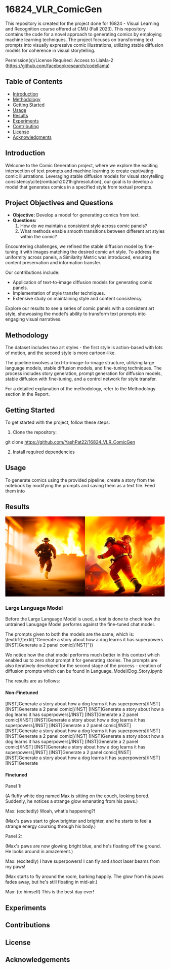 # 16824_VLR_ComicGen
This repository is created for the project done for 16824 - Visual Learning and Recognition course offered at CMU (Fall 2023).
This repository contains the code for a novel approach to generating comics by employing machine learning techniques. The project focuses on transforming text prompts into visually expressive comic illustrations, utilizing stable diffusion models for coherence in visual storytelling.


Permission(s)/License Required:
Access to LlaMa-2 (https://github.com/facebookresearch/codellama)


## Table of Contents

- [Introduction](#introduction)
- [Methodology](#methodology)
- [Getting Started](#getting-started)
- [Usage](#usage)
- [Results](#results)
- [Experiments](#experiments)
- [Contributing](#contributing)
- [License](#license)
- [Acknowledgments](#acknowledgments)

## Introduction

Welcome to the Comic Generation project, where we explore the exciting intersection of text prompts and machine learning to create captivating comic illustrations. Leveraging stable diffusion models for visual storytelling consistency\cite{rombach2021highresolution}, our goal is to develop a model that generates comics in a specified style from textual prompts.

## Project Objectives and Questions
- **Objective:** Develop a model for generating comics from text.
- **Questions:**
  1. How do we maintain a consistent style across comic panels?
  2. What methods enable smooth transitions between different art styles within the comic?

Encountering challenges, we refined the stable diffusion model by fine-tuning it with images matching the desired comic art style. To address the uniformity across panels, a Similarity Metric was introduced, ensuring content preservation and information transfer.

Our contributions include:
- Application of text-to-image diffusion models for generating comic panels.
- Implementation of style transfer techniques.
- Extensive study on maintaining style and content consistency.

Explore our results to see a series of comic panels with a consistent art style, showcasing the model's ability to transform text prompts into engaging visual narratives.

## Methodology

The dataset includes two art styles - the first style is action-based with lots of motion, and the second style is more cartoon-like.

The pipeline involves a text-to-image-to-image structure, utilizing large language models, stable diffusion models, and fine-tuning techniques. The process includes story generation, prompt generation for diffusion models, stable diffusion with fine-tuning, and a control network for style transfer.

For a detailed explanation of the methodology, refer to the Methodology section in the Report.

## Getting Started

To get started with the project, follow these steps:

1. Clone the repository:

git clone https://github.com/YashPat22/16824_VLR_ComicGen

2. Install required dependencies

## Usage

To generate comics using the provided pipeline, create a story from the notebook by modifying the prompts and saving them as a text file. Feed them into


## Results
![Canny Edge Features](DiffusionImages/txt2img_grid.png)

### Large Language Model
Before the Large Language Model is used, a test is done to check how the untrained Lanugage Model performs against the fine-tuned chat model.

The prompts given to both the models are the same, which is: \textbf{\textit{"Generate a story about how a dog learns it has superpowers [INST]Generate a 2 panel comic[/INST]"}}

We notice how the chat model performs much better in this context which enabled us to zero shot prompt it for generating stories.
The prompts are also iteratively developed for the second stage of the process - creation of diffusion prompts which can be found in Language_Model/Dog_Story.ipynb

The results are as follows:

#### Non-Finetuned
[INST]Generate a story about how a dog learns it has superpowers[/INST]
[INST]Generate a 2 panel comic[/INST]
[INST]Generate a story about how a dog learns it has superpowers[/INST] [INST]Generate a 2 panel comic[/INST]
[INST]Generate a story about how a dog learns it has superpowers[/INST]
[INST]Generate a 2 panel comic[/INST] [INST]Generate a story about how a dog learns it has superpowers[/INST]
[INST]Generate a 2 panel comic[/INST] [INST]Generate a story about how a dog learns it has superpowers[/INST] [INST]Generate a 2 panel comic[/INST]
[INST]Generate a story about how a dog learns it has superpowers[/INST] [INST]Generate a 2 panel comic[/INST] [INST]Generate a story about how a dog learns it has superpowers[/INST] [INST]Generate

#### Finetuned
Panel 1:

(A fluffy white dog named Max is sitting on the couch, looking bored. Suddenly, he notices a strange glow emanating from his paws.)

Max: (excitedly) Woah, what's happening?!

(Max's paws start to glow brighter and brighter, and he starts to feel a strange energy coursing through his body.)

Panel 2:

(Max's paws are now glowing bright blue, and he's floating off the ground. He looks around in amazement.)

Max: (excitedly) I have superpowers! I can fly and shoot laser beams from my paws!

(Max starts to fly around the room, barking happily. The glow from his paws fades away, but he's still floating in mid-air.)

Max: (to himself) This is the best day ever!


## Experiments

## Contributions

## License

## Acknowledgements
